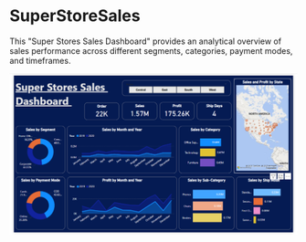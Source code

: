 # SuperStoreSales
This "Super Stores Sales Dashboard" provides an analytical overview of sales performance across different segments, categories, payment modes, and timeframes.

![](./Sales_Dashboard.png)
